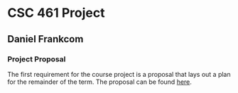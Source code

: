 # CSC 461 Project
## Daniel Frankcom

### Project Proposal

The first requirement for the course project is a proposal that lays out a plan for the remainder of the term. The proposal can be found [here](proposal.md).
